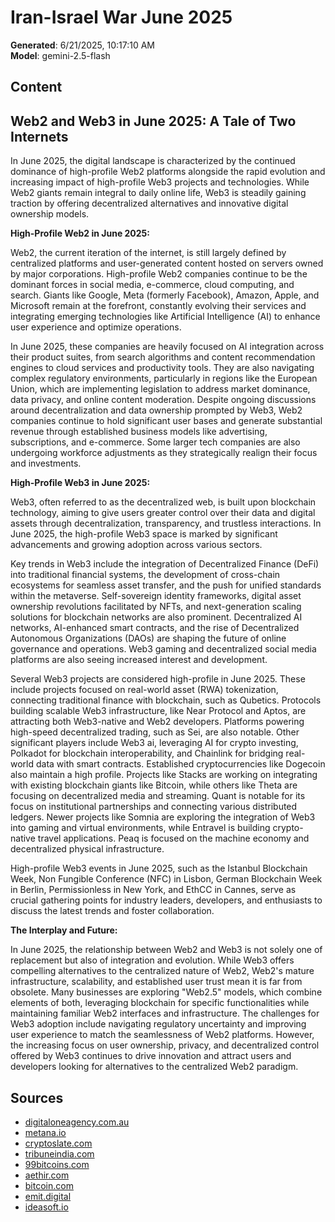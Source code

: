 # Iran-Israel War June 2025

**Generated**: 6/21/2025, 10:17:10 AM  
**Model**: gemini-2.5-flash

## Content
## Web2 and Web3 in June 2025: A Tale of Two Internets

In June 2025, the digital landscape is characterized by the continued dominance of high-profile Web2 platforms alongside the rapid evolution and increasing impact of high-profile Web3 projects and technologies. While Web2 giants remain integral to daily online life, Web3 is steadily gaining traction by offering decentralized alternatives and innovative digital ownership models.

**High-Profile Web2 in June 2025:**

Web2, the current iteration of the internet, is still largely defined by centralized platforms and user-generated content hosted on servers owned by major corporations. High-profile Web2 companies continue to be the dominant forces in social media, e-commerce, cloud computing, and search. Giants like Google, Meta (formerly Facebook), Amazon, Apple, and Microsoft remain at the forefront, constantly evolving their services and integrating emerging technologies like Artificial Intelligence (AI) to enhance user experience and optimize operations.

In June 2025, these companies are heavily focused on AI integration across their product suites, from search algorithms and content recommendation engines to cloud services and productivity tools. They are also navigating complex regulatory environments, particularly in regions like the European Union, which are implementing legislation to address market dominance, data privacy, and online content moderation. Despite ongoing discussions around decentralization and data ownership prompted by Web3, Web2 companies continue to hold significant user bases and generate substantial revenue through established business models like advertising, subscriptions, and e-commerce. Some larger tech companies are also undergoing workforce adjustments as they strategically realign their focus and investments.

**High-Profile Web3 in June 2025:**

Web3, often referred to as the decentralized web, is built upon blockchain technology, aiming to give users greater control over their data and digital assets through decentralization, transparency, and trustless interactions. In June 2025, the high-profile Web3 space is marked by significant advancements and growing adoption across various sectors.

Key trends in Web3 include the integration of Decentralized Finance (DeFi) into traditional financial systems, the development of cross-chain ecosystems for seamless asset transfer, and the push for unified standards within the metaverse. Self-sovereign identity frameworks, digital asset ownership revolutions facilitated by NFTs, and next-generation scaling solutions for blockchain networks are also prominent. Decentralized AI networks, AI-enhanced smart contracts, and the rise of Decentralized Autonomous Organizations (DAOs) are shaping the future of online governance and operations. Web3 gaming and decentralized social media platforms are also seeing increased interest and development.

Several Web3 projects are considered high-profile in June 2025. These include projects focused on real-world asset (RWA) tokenization, connecting traditional finance with blockchain, such as Qubetics. Protocols building scalable Web3 infrastructure, like Near Protocol and Aptos, are attracting both Web3-native and Web2 developers. Platforms powering high-speed decentralized trading, such as Sei, are also notable. Other significant players include Web3 ai, leveraging AI for crypto investing, Polkadot for blockchain interoperability, and Chainlink for bridging real-world data with smart contracts. Established cryptocurrencies like Dogecoin also maintain a high profile. Projects like Stacks are working on integrating with existing blockchain giants like Bitcoin, while others like Theta are focusing on decentralized media and streaming. Quant is notable for its focus on institutional partnerships and connecting various distributed ledgers. Newer projects like Somnia are exploring the integration of Web3 into gaming and virtual environments, while Entravel is building crypto-native travel applications. Peaq is focused on the machine economy and decentralized physical infrastructure.

High-profile Web3 events in June 2025, such as the Istanbul Blockchain Week, Non Fungible Conference (NFC) in Lisbon, German Blockchain Week in Berlin, Permissionless in New York, and EthCC in Cannes, serve as crucial gathering points for industry leaders, developers, and enthusiasts to discuss the latest trends and foster collaboration.

**The Interplay and Future:**

In June 2025, the relationship between Web2 and Web3 is not solely one of replacement but also of integration and evolution. While Web3 offers compelling alternatives to the centralized nature of Web2, Web2's mature infrastructure, scalability, and established user trust mean it is far from obsolete. Many businesses are exploring "Web2.5" models, which combine elements of both, leveraging blockchain for specific functionalities while maintaining familiar Web2 interfaces and infrastructure. The challenges for Web3 adoption include navigating regulatory uncertainty and improving user experience to match the seamlessness of Web2 platforms. However, the increasing focus on user ownership, privacy, and decentralized control offered by Web3 continues to drive innovation and attract users and developers looking for alternatives to the centralized Web2 paradigm.

## Sources
- [digitaloneagency.com.au](https://vertexaisearch.cloud.google.com/grounding-api-redirect/AUZIYQHDhH1uqpnCzLKgE2GPPejA_L_o3TqYH_MPIf4wrT6s7OF_UYlLeSwgTTHOjnMxvzqHSpliKI-e-sRc_5sLpp7C3eLwT7IagZSp3Kk6easmsyFWkWCnR5S0qA0FgF7dmB_nErC81yiDoIy8RKkpeegi1v7FEg6IYnoAgdnVE5U9enEEm6QYfDSrHAieZoucKO9oyvc=)
- [metana.io](https://vertexaisearch.cloud.google.com/grounding-api-redirect/AUZIYQFPtxQJxy6CpKTbV67OCJ7GkeMlC9f1S__Kq0eFmLpKqUqDy0PaeqpGjvl8fU3ryKuFpA0cky3PFre-wY_GqrPQIw7QRMyh8PjN5saWk9v9J_ISbNEO3leQaeyNDCt3OJoDj-QnW7mGPYA=)
- [cryptoslate.com](https://vertexaisearch.cloud.google.com/grounding-api-redirect/AUZIYQE8kEFIKrE-KdhCklWWwUOtw3moesmr4Gn3heXg-6oqpJ8O6E9AG5hpsXapHNnpHk9wVL_0f_ReDlOib01nr0Ct2nQkVMNzhnIjEjLTEzpsxCvrruzl9Qn9SjqhbKWXkPWDrvSduLSbnjESm0swsCi9pPqsbtJghI1lJ2qRmh84dZADvHF4SENAgSgRgudW0KpSFVGJCgqvTqZQsfIaBMTzkg85kFmmHFbtJhUlfp5VRYMG5g==)
- [tribuneindia.com](https://vertexaisearch.cloud.google.com/grounding-api-redirect/AUZIYQH9eaC2LBXW3EMv-4a_38OmhzyJFK2oom_NfL7bmlZl7jjZ1UlE9ai4Xty1HitBONGh6mpsSieWL8k00oQ-r4gWV5K8c1uOJKqB3d6gyoUgaE0fhVusN4x3NDYUQVLHt7dwUnPaNtDWuBErbCr8tAaXcjArQSp7lsHhvfgfJTOhuJvnKAcYJNSUY1u0hLuNRaUv7PZlRVrNM7Cx1ElS15XQ1TTHem0HLS2ptXQDsc3jDQ==)
- [99bitcoins.com](https://vertexaisearch.cloud.google.com/grounding-api-redirect/AUZIYQHXgYKQLDlj8ebznDEdWFsuVx-jamhcd7MPSQxb1L0UsANp0pKDQ2VGtUM0eAShSVF7F0nJmDCeHEL_hQpjHBUz3DgZwAlUTIAbFwswGAz2lM-fnIPANPzueFnwXrvjEmAvvobr7y8mATOUzjX2cyMoP-igK1TJsm2EPcZKQpuNsfGOhZjjrqsyOClbbOQuLnAboY_4dSQ8DooDGnXm7tibR9hu5hdEeOrxalncZ7TrHOg=)
- [aethir.com](https://vertexaisearch.cloud.google.com/grounding-api-redirect/AUZIYQF9xGUTE9471wbI85Pzj_XRUfN3rnBo_kWUFbjDPuMMgTHPv75_EtUK_4ToEnUyuiqKjsGfUTqP27MFvfthGz6BHarYG3m8Kf8aL9vTM_bKQ9TQj3c4n8lKRB-DpfY1EBsgO5KycPmX9dIKSr2ntCK-YhENFAY7Hq5SNnUob2bVbIuPCEfIfgl7tCL0ccnmug==)
- [bitcoin.com](https://vertexaisearch.cloud.google.com/grounding-api-redirect/AUZIYQG-Pu9l9kscz9L_7tC_ZMc9iM-rprJqWJE_pMQjAeGYUdNZ69D8G1ySRaCyOj_CTHuxscFoDRaF2sdxFle7b33biv3-w2lqP4vEe9ubS5umvrDtfWO1PO3nq-Okb9HDTw==)
- [emit.digital](https://vertexaisearch.cloud.google.com/grounding-api-redirect/AUZIYQGKzMj50TWf0VMbCTUo24tDR-18ywCOClNusaechKahXLlsdrpQvlkxKy3q84Fmif6uYCnokGfj09lH4sawIHONy2ONyV4zJmMOi1txerBy4vby9gtEKTmo9ZzwmWDk5AE9M4skcB4Sxg==)
- [ideasoft.io](https://vertexaisearch.cloud.google.com/grounding-api-redirect/AUZIYQGa_Mmsn-NPeUjZBY-W9JA6YjIDHMferSS2_97oegceE36p_0yoSvZ00ilnxUgYpzm4vWHdnUPvHwQuPdYkbygPSqCs-1p03ZBz-HgrYGK6_dK3oaZIfwivIz59AdF-hzOXTRn9LB4hCQIqSFGSuzuPOtaKf3I=)
